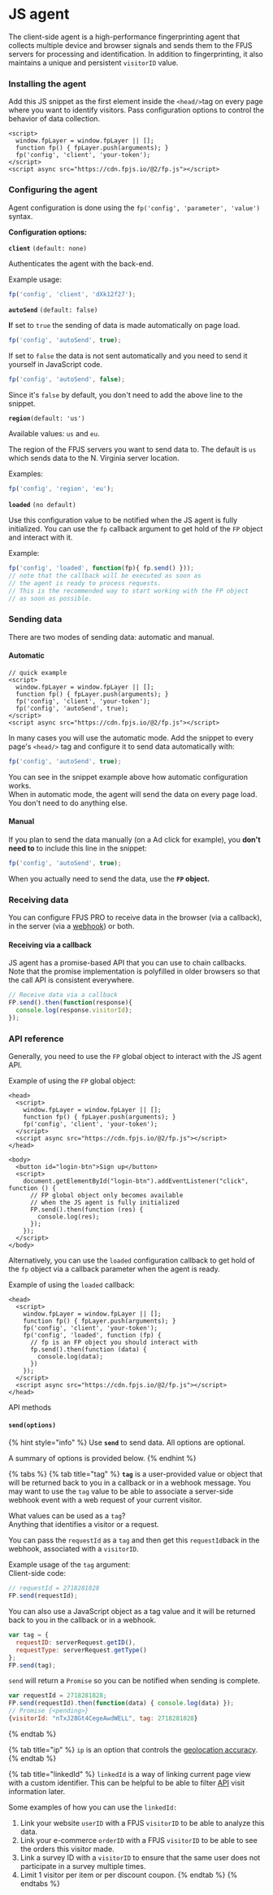 # JS agent

The client-side agent is a high-performance fingerprinting agent that collects multiple device and browser signals and sends them to the FPJS servers for processing and identification. In addition to fingerprinting, it also maintains a unique and persistent `visitorID` value.

### Installing the agent

Add this JS snippet as the first element inside the `<head/>`tag on every page where you want to identify visitors. Pass configuration options to control the behavior of data collection. 

```markup
<script>
  window.fpLayer = window.fpLayer || [];
  function fp() { fpLayer.push(arguments); }
  fp('config', 'client', 'your-token');
</script>
<script async src="https://cdn.fpjs.io/@2/fp.js"></script>
```

### Configuring the agent

Agent configuration is done using the `fp('config', 'parameter', 'value')` syntax.

**Configuration options:**

**`client`**  `(default: none)`

Authenticates the agent with the back-end.

Example usage:

```javascript
fp('config', 'client', 'dXk12f27');
```

**`autoSend`**  `(default: false)`

**I**f set to `true`  the sending of data is made automatically on page load. 

```javascript
fp('config', 'autoSend', true);
```

If set to `false` the data is not sent automatically and you need to send it yourself in JavaScript code.

```javascript
fp('config', 'autoSend', false);
```

Since it's `false` by default, you don't need to add the above line to the snippet.

**`region`**`(default: 'us')`

Available values: `us` and `eu`.

The region of the FPJS servers you want to send data to. The default is `us` which sends data to the N. Virginia server location.

Examples:

```javascript
fp('config', 'region', 'eu');
```

**`loaded`** `(no default)`

Use this configuration value to be notified when the JS agent is fully initialized. You can use the `fp` callback argument to get hold of the `FP` object and interact with it.

Example:

```javascript
fp('config', 'loaded', function(fp){ fp.send() }));
// note that the callback will be executed as soon as 
// the agent is ready to process requests.
// This is the recommended way to start working with the FP object 
// as soon as possible.
```

### Sending data

There are two modes of sending data: automatic and manual. 

#### Automatic

```markup
// quick example
<script>
  window.fpLayer = window.fpLayer || [];
  function fp() { fpLayer.push(arguments); }
  fp('config', 'client', 'your-token');
  fp('config', 'autoSend', true);
</script>
<script async src="https://cdn.fpjs.io/@2/fp.js"></script>
```

In many cases you will use the automatic mode. Add the snippet to every page's `<head/>` tag and configure it to send data automatically with: 

```javascript
fp('config', 'autoSend', true);
```

You can see in the snippet example above how automatic configuration works.   
When in automatic mode, the agent will send the data on every page load. You don't need to do anything else.

#### Manual

If you plan to send the data manually \(on a Ad click for example\), you **don't need to** to include this line in the snippet:

```javascript
fp('config', 'autoSend', true);
```

When you actually need to send the data, use the **`FP`  object.**

### Receiving data

You can configure FPJS PRO to receive data in the browser \(via a callback\), in the server \(via a [webhook](webhooks.md)\) or both.

#### Receiving via a callback

JS agent has a promise-based API that you can use to chain callbacks. Note that the promise implementation is polyfilled in older browsers so that the call API is consistent everywhere.

```javascript
// Receive data via a callback
FP.send().then(function(response){
  console.log(response.visitorId);
});
```

### API reference

Generally, you need to use the `FP` global object to interact with the JS agent API.

Example of using the `FP` global object:

```markup
<head>
  <script>
    window.fpLayer = window.fpLayer || [];
    function fp() { fpLayer.push(arguments); }
    fp('config', 'client', 'your-token');
  </script>
  <script async src="https://cdn.fpjs.io/@2/fp.js"></script>
</head>

<body>
  <button id="login-btn">Sign up</button>
  <script>
    document.getElementById("login-btn").addEventListener("click", function () {
      // FP global object only becomes available
      // when the JS agent is fully initialized
      FP.send().then(function (res) {
        console.log(res);
      });
    });
  </script>
</body>
```

Alternatively, you can use the `loaded` configuration callback to get hold of the `fp` object via a callback parameter when the agent is ready.

Example of using the `loaded` callback:

```markup
<head>
  <script>
    window.fpLayer = window.fpLayer || [];
    function fp() { fpLayer.push(arguments); }
    fp('config', 'client', 'your-token');
    fp('config', 'loaded', function (fp) {
      // fp is an FP object you should interact with
      fp.send().then(function (data) {
        console.log(data);
      })
    });
  </script>
  <script async src="https://cdn.fpjs.io/@2/fp.js"></script>
</head>
```

API methods

#### **`send(options)`**

{% hint style="info" %}
Use **`send`** to send data. All options are optional.

A summary of options is provided below.
{% endhint %}

{% tabs %}
{% tab title="tag" %}
**`tag`** is a user-provided value or object that will be returned back to you in a callback or in a webhook message. You may want to use the `tag` value to be able to associate a server-side webhook event with a web request of your current visitor.

What values can be used as a `tag`?   
Anything that identifies a visitor or a request.

You can pass the `requestId` as a `tag` and then get this `requestId`back in the webhook, associated with a `visitorID`.

Example usage of the `tag` argument:  
Client-side code:

```javascript
// requestId = 2718281828
FP.send(requestId);
```

You can also use a JavaScript object as a tag value and it will be returned back to you in the callback or in a webhook.

```javascript
var tag = {
  requestID: serverRequest.getID(), 
  requestType: serverRequest.getType()
};
FP.send(tag);
```

`send` will return a `Promise`  so you can be notified when  sending is complete.

```javascript
var requestId = 2718281828;
FP.send(requestId).then(function(data) { console.log(data) });
// Promise {<pending>}
{visitorId: "nTxJ28Gt4CegeAwdWELL", tag: 2718281828}
```
{% endtab %}

{% tab title="ip" %}
`ip` is an option that controls the [geolocation accuracy](geolocation.md). 
{% endtab %}

{% tab title="linkedId" %}
`linkedId` is a way of linking current page view with a custom identifier. This can be helpful to be able to filter [API](server-api.md) visit information later.

Some examples of how you can use the `linkedId:`

1. Link your website `userID` with a FPJS `visitorID` to be able to analyze this data.
2. Link your e-commerce `orderID` with a FPJS `visitorID` to be able to see the orders this visitor made.
3. Link a survey ID with a `visitorID` to ensure that the same user does not participate in a survey multiple times.
4. Limit 1 visitor per item or per discount coupon.
{% endtab %}
{% endtabs %}

